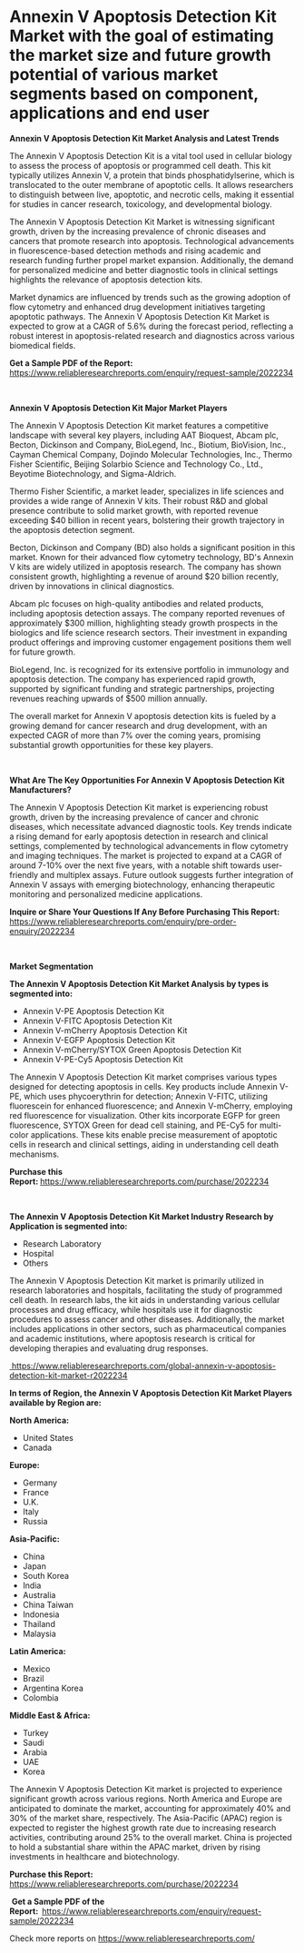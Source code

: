 <p><h1>Annexin V Apoptosis Detection Kit Market with the goal of estimating the market size and future growth potential of various market segments based on component, applications and end user</h1></p><p><strong>Annexin V Apoptosis Detection Kit Market Analysis and Latest Trends</strong></p>
<p><p>The Annexin V Apoptosis Detection Kit is a vital tool used in cellular biology to assess the process of apoptosis or programmed cell death. This kit typically utilizes Annexin V, a protein that binds phosphatidylserine, which is translocated to the outer membrane of apoptotic cells. It allows researchers to distinguish between live, apoptotic, and necrotic cells, making it essential for studies in cancer research, toxicology, and developmental biology.</p><p>The Annexin V Apoptosis Detection Kit Market is witnessing significant growth, driven by the increasing prevalence of chronic diseases and cancers that promote research into apoptosis. Technological advancements in fluorescence-based detection methods and rising academic and research funding further propel market expansion. Additionally, the demand for personalized medicine and better diagnostic tools in clinical settings highlights the relevance of apoptosis detection kits.</p><p>Market dynamics are influenced by trends such as the growing adoption of flow cytometry and enhanced drug development initiatives targeting apoptotic pathways. The Annexin V Apoptosis Detection Kit Market is expected to grow at a CAGR of 5.6% during the forecast period, reflecting a robust interest in apoptosis-related research and diagnostics across various biomedical fields.</p></p>
<p><strong>Get a Sample PDF of the Report:&nbsp;</strong> <a href="https://www.reliableresearchreports.com/enquiry/request-sample/2022234?utm_campaign=2593&utm_medium=2&utm_source=Github&utm_content=ia&utm_term=29032025&utm_id=annexin-v-apoptosis-detection-kit">https://www.reliableresearchreports.com/enquiry/request-sample/2022234</a></p>
<p>&nbsp;</p>
<p><strong>Annexin V Apoptosis Detection Kit Major Market Players</strong></p>
<p><p>The Annexin V Apoptosis Detection Kit market features a competitive landscape with several key players, including AAT Bioquest, Abcam plc, Becton, Dickinson and Company, BioLegend, Inc., Biotium, BioVision, Inc., Cayman Chemical Company, Dojindo Molecular Technologies, Inc., Thermo Fisher Scientific, Beijing Solarbio Science and Technology Co., Ltd., Beyotime Biotechnology, and Sigma-Aldrich.</p><p>Thermo Fisher Scientific, a market leader, specializes in life sciences and provides a wide range of Annexin V kits. Their robust R&D and global presence contribute to solid market growth, with reported revenue exceeding $40 billion in recent years, bolstering their growth trajectory in the apoptosis detection segment.</p><p>Becton, Dickinson and Company (BD) also holds a significant position in this market. Known for their advanced flow cytometry technology, BD's Annexin V kits are widely utilized in apoptosis research. The company has shown consistent growth, highlighting a revenue of around $20 billion recently, driven by innovations in clinical diagnostics.</p><p>Abcam plc focuses on high-quality antibodies and related products, including apoptosis detection assays. The company reported revenues of approximately $300 million, highlighting steady growth prospects in the biologics and life science research sectors. Their investment in expanding product offerings and improving customer engagement positions them well for future growth.</p><p>BioLegend, Inc. is recognized for its extensive portfolio in immunology and apoptosis detection. The company has experienced rapid growth, supported by significant funding and strategic partnerships, projecting revenues reaching upwards of $500 million annually.</p><p>The overall market for Annexin V apoptosis detection kits is fueled by a growing demand for cancer research and drug development, with an expected CAGR of more than 7% over the coming years, promising substantial growth opportunities for these key players.</p></p>
<p>&nbsp;</p>
<p><strong>What Are The Key Opportunities For Annexin V Apoptosis Detection Kit Manufacturers?</strong></p>
<p><p>The Annexin V Apoptosis Detection Kit market is experiencing robust growth, driven by the increasing prevalence of cancer and chronic diseases, which necessitate advanced diagnostic tools. Key trends indicate a rising demand for early apoptosis detection in research and clinical settings, complemented by technological advancements in flow cytometry and imaging techniques. The market is projected to expand at a CAGR of around 7-10% over the next five years, with a notable shift towards user-friendly and multiplex assays. Future outlook suggests further integration of Annexin V assays with emerging biotechnology, enhancing therapeutic monitoring and personalized medicine applications.</p></p>
<p><strong>Inquire or Share Your Questions If Any Before Purchasing This Report:</strong> <a href="https://www.reliableresearchreports.com/enquiry/pre-order-enquiry/2022234?utm_campaign=2593&utm_medium=2&utm_source=Github&utm_content=ia&utm_term=29032025&utm_id=annexin-v-apoptosis-detection-kit">https://www.reliableresearchreports.com/enquiry/pre-order-enquiry/2022234</a></p>
<p>&nbsp;</p>
<p><strong>Market Segmentation</strong></p>
<p><strong>The Annexin V Apoptosis Detection Kit Market Analysis by types is segmented into:</strong></p>
<p><ul><li>Annexin V-PE Apoptosis Detection Kit</li><li>Annexin V-FITC Apoptosis Detection Kit</li><li>Annexin V-mCherry Apoptosis Detection Kit</li><li>Annexin V-EGFP Apoptosis Detection Kit</li><li>Annexin V-mCherry/SYTOX Green Apoptosis Detection Kit</li><li>Annexin V-PE-Cy5 Apoptosis Detection Kit</li></ul></p>
<p><p>The Annexin V Apoptosis Detection Kit market comprises various types designed for detecting apoptosis in cells. Key products include Annexin V-PE, which uses phycoerythrin for detection; Annexin V-FITC, utilizing fluorescein for enhanced fluorescence; and Annexin V-mCherry, employing red fluorescence for visualization. Other kits incorporate EGFP for green fluorescence, SYTOX Green for dead cell staining, and PE-Cy5 for multi-color applications. These kits enable precise measurement of apoptotic cells in research and clinical settings, aiding in understanding cell death mechanisms.</p></p>
<p><strong>Purchase this Report:&nbsp;</strong><a href="https://www.reliableresearchreports.com/purchase/2022234?utm_campaign=2593&utm_medium=2&utm_source=Github&utm_content=ia&utm_term=29032025&utm_id=annexin-v-apoptosis-detection-kit">https://www.reliableresearchreports.com/purchase/2022234</a></p>
<p>&nbsp;</p>
<p><strong>The Annexin V Apoptosis Detection Kit Market Industry Research by Application is segmented into:</strong></p>
<p><ul><li>Research Laboratory</li><li>Hospital</li><li>Others</li></ul></p>
<p><p>The Annexin V Apoptosis Detection Kit market is primarily utilized in research laboratories and hospitals, facilitating the study of programmed cell death. In research labs, the kit aids in understanding various cellular processes and drug efficacy, while hospitals use it for diagnostic procedures to assess cancer and other diseases. Additionally, the market includes applications in other sectors, such as pharmaceutical companies and academic institutions, where apoptosis research is critical for developing therapies and evaluating drug responses.</p></p>
<p><a href="https://www.reliableresearchreports.com/global-annexin-v-apoptosis-detection-kit-market-r2022234?utm_campaign=2593&utm_medium=2&utm_source=Github&utm_content=ia&utm_term=29032025&utm_id=annexin-v-apoptosis-detection-kit">&nbsp;https://www.reliableresearchreports.com/global-annexin-v-apoptosis-detection-kit-market-r2022234</a></p>
<p><strong>In terms of Region, the Annexin V Apoptosis Detection Kit Market Players available by Region are:</strong></p>
<p>
    <p> <strong> North America: </strong>
        <ul>
            <li>United States</li>
            <li>Canada</li>
        </ul>
        </p> 
    <p> <strong> Europe: </strong>
        <ul>
            <li>Germany</li>
            <li>France</li>
            <li>U.K.</li>
            <li>Italy</li>
            <li>Russia</li>
        </ul>
        </p> 
    <p> <strong> Asia-Pacific: </strong>
        <ul>
            <li>China</li>
            <li>Japan</li>
            <li>South Korea</li>
            <li>India</li>
            <li>Australia</li>
            <li>China Taiwan</li>
            <li>Indonesia</li>
            <li>Thailand</li>
            <li>Malaysia</li>
        </ul>
        </p> 
    <p> <strong> Latin America: </strong>
        <ul>
            <li>Mexico</li>
            <li>Brazil</li>
            <li>Argentina Korea</li>
            <li>Colombia</li>
        </ul>
        </p> 
    <p> <strong> Middle East & Africa: </strong>
        <ul>
            <li>Turkey</li>
            <li>Saudi</li>
            <li>Arabia</li>
            <li>UAE</li>
            <li>Korea</li>
        </ul>
    </p>
    </p>
<p><p>The Annexin V Apoptosis Detection Kit market is projected to experience significant growth across various regions. North America and Europe are anticipated to dominate the market, accounting for approximately 40% and 30% of the market share, respectively. The Asia-Pacific (APAC) region is expected to register the highest growth rate due to increasing research activities, contributing around 25% to the overall market. China is projected to hold a substantial share within the APAC market, driven by rising investments in healthcare and biotechnology.</p></p>
<p><strong>Purchase this Report: </strong><a href="https://www.reliableresearchreports.com/purchase/2022234?utm_campaign=2593&utm_medium=2&utm_source=Github&utm_content=ia&utm_term=29032025&utm_id=annexin-v-apoptosis-detection-kit">https://www.reliableresearchreports.com/purchase/2022234</a></p>
<p>&nbsp;<strong>Get a Sample PDF of the Report:&nbsp;&nbsp;</strong><a href="https://www.reliableresearchreports.com/enquiry/request-sample/2022234?utm_campaign=2593&utm_medium=2&utm_source=Github&utm_content=ia&utm_term=29032025&utm_id=annexin-v-apoptosis-detection-kit">https://www.reliableresearchreports.com/enquiry/request-sample/2022234</a></p>
<p><strong></strong></p>
<p>Check more reports on <a href="https://www.reliableresearchreports.com/?utm_campaign=2593&utm_medium=2&utm_source=Github&utm_content=ia&utm_term=29032025&utm_id=annexin-v-apoptosis-detection-kit">https://www.reliableresearchreports.com/</a></p>
